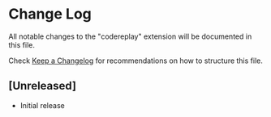 # Change Log

All notable changes to the "codereplay" extension will be documented in this file.

Check [Keep a Changelog](http://keepachangelog.com/) for recommendations on how to structure this file.

## [Unreleased]

- Initial release